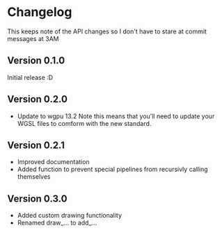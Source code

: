 # Changelog

This keeps note of the API changes so I don't have to stare at commit messages at 3AM

## Version 0.1.0

Initial release :D

## Version 0.2.0

- Update to wgpu 13.2 Note this means that you'll need to update your WGSL files to comform with the new standard.

## Version 0.2.1

- Improved documentation
- Added function to prevent special pipelines from recursivly calling themselves

## Version 0.3.0

- Added custom drawing functionality
- Renamed draw_... to add_...
